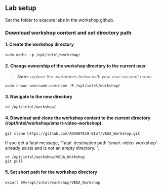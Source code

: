 ## Lab setup
Set the folder to execute labs in the workshop github.

### Download workshop content and set directory path
#### 1. Create the workshop directory

	sudo mkdir -p /opt/intel/workshop/
	
#### 2. Change ownership of the workshop directory to the current user 

> **Note:** *replace the usernames below with your user account name*
		
	sudo chown username.username -R /opt/intel/workshop/

#### 3. Navigate to the new directory

	cd /opt/intel/workshop/

#### 4. Download and clone the workshop content to the current directory (/opt/intel/workshop/smart-video-workshop).

	git clone https://github.com/ADVANTECH-EIoT/VEGA_Workshop.git
	
If you get a fatal message, "fatal: destination path 'smart-video-workshop' already exists and is not an empty directory.
",

	cd /opt/intel/workshop/VEGA_Workshop
	git pull

#### 5. Set short path for the workshop directory

	export SV=/opt/intel/workshop/VEGA_Workshop
